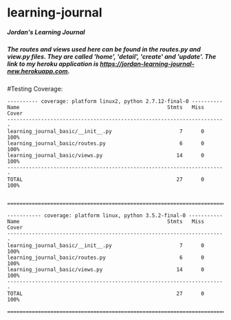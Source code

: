 # learning-journal

##### Jordan's Learning Journal
##### The routes and views used here can be found in the routes.py and view.py files.  They are called 'home', 'detail', 'create' and 'update'.  The link to my heroku application is https://jordan-learning-journal-new.herokuapp.com.

#Testing Coverage:
```
---------- coverage: platform linux2, python 2.7.12-final-0 ----------
Name                                                Stmts   Miss  Cover
-----------------------------------------------------------------------
learning_journal_basic/__init__.py                      7      0   100%
learning_journal_basic/routes.py                        6      0   100%
learning_journal_basic/views.py                        14      0   100%
-----------------------------------------------------------------------
TOTAL                                                  27      0   100%


========================================================================

----------- coverage: platform linux, python 3.5.2-final-0 -----------
Name                                                Stmts   Miss  Cover
-----------------------------------------------------------------------
learning_journal_basic/__init__.py                      7      0   100%
learning_journal_basic/routes.py                        6      0   100%
learning_journal_basic/views.py                        14      0   100%
-----------------------------------------------------------------------
TOTAL                                                  27      0   100%

========================================================================
